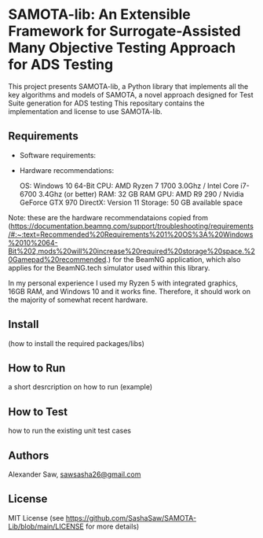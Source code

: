 # SAMOTA-lib: An Extensible Framework for Surrogate-Assisted Many Objective Testing Approach for ADS Testing

This project presents SAMOTA-lib, a Python library that implements all the key algorithms and models of SAMOTA, a novel approach designed for Test Suite generation for ADS testing
This repositary contains the implementation and license to use SAMOTA-lib.

## Requirements

- Software requirements:
- Hardware recommendations:

  OS: Windows 10 64-Bit
  CPU: AMD Ryzen 7 1700 3.0Ghz / Intel Core i7-6700 3.4Ghz (or better)
  RAM: 32 GB RAM
  GPU: AMD R9 290 / Nvidia GeForce GTX 970
  DirectX: Version 11
  Storage: 50 GB available space

Note: these are the hardware recommendataions copied from (https://documentation.beamng.com/support/troubleshooting/requirements/#:~:text=Recommended%20Requirements%201%20OS%3A%20Windows%2010%2064-Bit%202,mods%20will%20increase%20required%20storage%20space.%20Gamepad%20recommended.) for the BeamNG application, which also applies for the BeamNG.tech simulator used within this library.

In my personal experience I used my Ryzen 5 with integrated graphics, 16GB RAM, and Windows 10 and it works fine. Therefore, it should work on the majority of somewhat recent hardware.

## Install

(how to install the required packages/libs)

## How to Run

a short desrcription on how to run (example) 

## How to Test

how to run the existing unit test cases

## Authors

Alexander Saw, sawsasha26@gmail.com

## License

MIT License (see https://github.com/SashaSaw/SAMOTA-Lib/blob/main/LICENSE for more details)
